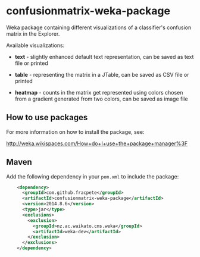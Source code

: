 confusionmatrix-weka-package
============================

Weka package containing different visualizations of a classifier's confusion matrix in the Explorer.

Available visualizations:

* **text** -  slightly enhanced default text representation, can be saved as text file or printed

* **table** - representing the matrix in a JTable, can be saved as CSV file or printed

* **heatmap** - counts in the matrix get represented using colors chosen from a gradient generated from two colors, can be saved as image file


How to use packages
-------------------

For more information on how to install the package, see:

http://weka.wikispaces.com/How+do+I+use+the+package+manager%3F


Maven
-----

Add the following dependency in your `pom.xml` to include the package:

```xml
    <dependency>
      <groupId>com.github.fracpete</groupId>
      <artifactId>confusionmatrix-weka-package</artifactId>
      <version>2014.8.6</version>
      <type>jar</type>
      <exclusions>
        <exclusion>
          <groupId>nz.ac.waikato.cms.weka</groupId>
          <artifactId>weka-dev</artifactId>
        </exclusion>
      </exclusions>
    </dependency>
```

